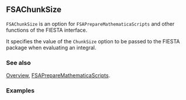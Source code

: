 ```mathematica
 
```

## FSAChunkSize

`FSAChunkSize` is an option for `FSAPrepareMathematicaScripts` and other functions of the FIESTA interface.

It specifies the value of the `ChunkSize` option to be passed to the FIESTA package when evaluating an integral.

### See also

[Overview](Extra/FeynHelpers.md), [FSAPrepareMathematicaScripts](FSAPrepareMathematicaScripts.md).

### Examples